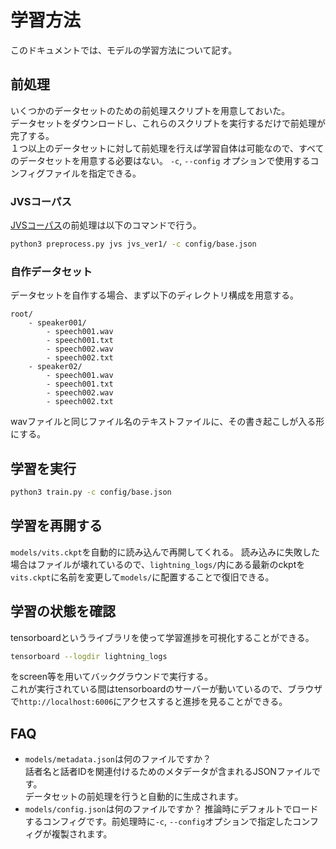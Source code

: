 # 学習方法
このドキュメントでは、モデルの学習方法について記す。

## 前処理
いくつかのデータセットのための前処理スクリプトを用意しておいた。  
データセットをダウンロードし、これらのスクリプトを実行するだけで前処理が完了する。  
１つ以上のデータセットに対して前処理を行えば学習自体は可能なので、すべてのデータセットを用意する必要はない。 
`-c`, `--config` オプションで使用するコンフィグファイルを指定できる。

### JVSコーパス
[JVSコーパス](https://sites.google.com/site/shinnosuketakamichi/research-topics/jvs_corpus)の前処理は以下のコマンドで行う。
```sh
python3 preprocess.py jvs jvs_ver1/ -c config/base.json 
```


### 自作データセット
データセットを自作する場合、まず以下のディレクトリ構成を用意する。
```
root/
	- speaker001/
		- speech001.wav
		- speech001.txt
		- speech002.wav
		- speech002.txt
	- speaker02/
		- speech001.wav
		- speech001.txt
		- speech002.wav
		- speech002.txt
```
wavファイルと同じファイル名のテキストファイルに、その書き起こしが入る形にする。


## 学習を実行
```sh
python3 train.py -c config/base.json
```

## 学習を再開する
`models/vits.ckpt`を自動的に読み込んで再開してくれる。
読み込みに失敗した場合はファイルが壊れているので、`lightning_logs/`内にある最新のckptを`vits.ckpt`に名前を変更して`models/`に配置することで復旧できる。

## 学習の状態を確認
tensorboardというライブラリを使って学習進捗を可視化することができる。
```sh
tensorboard --logdir lightning_logs
```
をscreen等を用いてバックグラウンドで実行する。  
これが実行されている間はtensorboardのサーバーが動いているので、ブラウザで`http://localhost:6006`にアクセスすると進捗を見ることができる。

## FAQ
- `models/metadata.json`は何のファイルですか？  
    話者名と話者IDを関連付けるためのメタデータが含まれるJSONファイルです。  
    データセットの前処理を行うと自動的に生成されます。
- `models/config.json`は何のファイルですか？
    推論時にデフォルトでロードするコンフィグです。前処理時に`-c`, `--config`オプションで指定したコンフィグが複製されます。